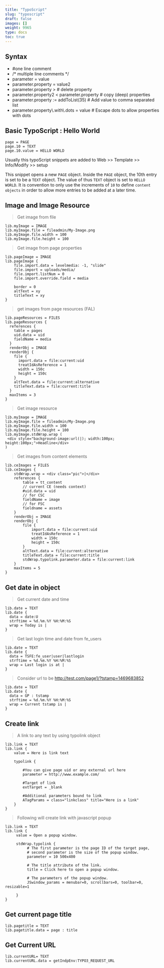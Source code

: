 ```yaml
---
title: "TypoScript"
slug: "typoscript"
draft: false
images: []
weight: 9965
type: docs
toc: true
---
```


## Syntax
 - #one line comment
 - /* multiple line comments */
 - parameter = value
 - parameter.property = value2
 - parameter.property > # delete property
 - parameter.property2 < parameter.property # copy (deep) properties
 - parameter.property := addToList(35) # Add value to comma separated list
 - parameter.property\\.with\\.dots = value # Escape dots to allow properties with dots

## Basic TypoScript : Hello World
    page = PAGE
    page.10 = TEXT
    page.10.value = HELLO WORLD


Usually this typoScript snippets are added to Web >> Template >> Info/Modify >> setup

This snippet opens a new `PAGE` object. Inside the `PAGE` object, the 10th entry is set to be a `TEXT` object. The value of thus `TEXT` object is set to `HELLO WORLD`. It is convention to only use the increments of `10` to define `content objects` in order to allow more entries to be added at a later time.

## Image and Image Resource
> Get image from file

    lib.myImage = IMAGE
    lib.myImage.file = fileadmin/My-Image.png
    lib.myImage.file.width = 100
    lib.myImage.file.height = 100

> Get image from page properties

    lib.pageImage = IMAGE
    lib.pageImage {
        file.import.data = levelmedia: -1, "slide"
        file.import = uploads/media/
        file.import.listNum = 0
        file.import.override.field = media
    
        border = 0
        altText = xy
        titleText = xy
    }

> get images from page resources (FAL)

    lib.pageResources = FILES 
    lib.pageResources { 
      references { 
        table = pages 
        uid.data = uid
        fieldName = media
      } 
      renderObj = IMAGE 
      renderObj {
        file { 
          import.data = file:current:uid 
          treatIdAsReference = 1 
          width = 150c 
          height = 150c 
        } 
        altText.data = file:current:alternative
        titleText.data = file:current:title
      } 
      maxItems = 3
    }

> Get image resource

    lib.myImage = IMAGE
    lib.myImage.file = fileadmin/My-Image.png
    lib.myImage.file.width = 100
    lib.myImage.file.height = 100
    lib.myImage.stdWrap.wrap (
     <div style="background-image:url(|); width:100px; height:100px;">Headline</div>
    )

> Get images from content elements

    lib.ceImages = FILES
    lib.ceImages {
        stdWrap.wrap = <div class="pic">|</div>
        references {
            table = tt_content
            // current CE (needs context)
            #uid.data = uid
            // for CSC
            fieldName = image
            // for FSC
            fieldname = assets
        }
        renderObj = IMAGE
        renderObj {
            file {
                import.data = file:current:uid
                treatIdAsReference = 1
                width = 150c
                height = 150c
            }
            altText.data = file:current:alternative
            titleText.data = file:current:title
            stdWrap.typolink.parameter.data = file:current:link
        }
        maxItems = 5
    }

## Get date in object
> Get current date and time

    lib.date = TEXT
    lib.date {
      data = date:U
      strftime = %d.%m.%Y %H:%M:%S
      wrap = Today is |
    }

> Get last login time and date from fe_users

    lib.date = TEXT
    lib.date {
      data = TSFE:fe_user|user|lastlogin
      strftime = %d.%m.%Y %H:%M:%S
      wrap = Last login is at |
    }

> Consider url to be http://test.com/page1/?tstamp=1469683852

    lib.date = TEXT
    lib.date {
      data = GP : tstamp
      strftime = %d.%m.%Y %H:%M:%S
      wrap = Current tstamp is |
    }

## Create link 
> A link to any text by using typolink object

    lib.link = TEXT
    lib.link {
        value = Here is link text
        
        typolink {
            
            #You can give page uid or any external url here
            parameter = http://www.example.com/
    
            #Target of link
            extTarget = _blank
    
            #Additional parameters bound to link
            ATagParams = class="linkclass" title="Here is a link"
        }
    }

> Following will create link with javascript popup

    lib.link = TEXT
    lib.link {
         value = Open a popup window.
    
         stdWrap.typolink {
              # The first parameter is the page ID of the target page,
              # second parameter is the size of the popup window.
              parameter = 10 500x400
    
              # The title attribute of the link.
              title = Click here to open a popup window.
    
              # The parameters of the popup window.
              JSwindow_params = menubar=0, scrollbars=0, toolbar=0, resizable=1
    
         }
    }

## Get current page title
    lib.pagetitle = TEXT
    lib.pagetitle.data = page : title

## Get Current URL
    lib.currentURL= TEXT
    lib.currentURL.data = getIndpEnv:TYPO3_REQUEST_URL

